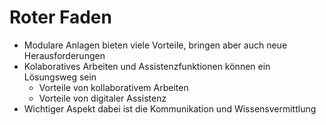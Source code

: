# Roter Faden

+ Modulare Anlagen bieten viele Vorteile, bringen aber auch neue Herausforderungen
+ Kolaboratives Arbeiten und Assistenzfunktionen können ein Lösungsweg sein
  + Vorteile von kollaborativem Arbeiten
  + Vorteile von digitaler Assistenz
+ Wichtiger Aspekt dabei ist die Kommunikation und Wissensvermittlung

